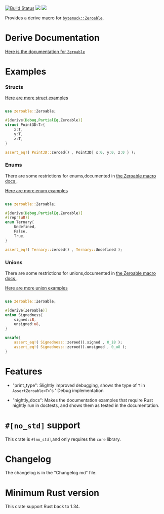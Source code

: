 [![Build Status](https://travis-ci.org/rodrimati1992/zeroable_crates.svg?branch=master)](https://travis-ci.org/rodrimati1992/zeroable_crates)
[![](https://img.shields.io/crates/v/zeroable.svg)][crates-io]
[![](https://docs.rs/zeroable/badge.svg)][api-docs]

[crates-io]: https://crates.io/crates/zeroable
[api-docs]: https://docs.rs/zeroable



Provides a derive macro for 
[`bytemuck::Zeroable`](https://docs.rs/bytemuck/1/bytemuck/trait.Zeroable.html).

# Derive Documentation

[Here is the documentation for `Zeroable`](https://docs.rs/zeroable/0.2/zeroable/zeroable_docs/index.html)

# Examples

### Structs


[Here are more struct examples
](https://docs.rs/zeroable/0.2/zeroable/zeroable_docs/index.html#struct)

```rust

use zeroable::Zeroable;

#[derive(Debug,PartialEq,Zeroable)]
struct Point3D<T>{
    x:T,
    y:T,
    z:T,
}

assert_eq!( Point3D::zeroed() , Point3D{ x:0, y:0, z:0 } );

```

### Enums

There are some restrictions for enums,documented in
[the Zeroable macro docs
](https://docs.rs/zeroable/0.2/zeroable/zeroable_docs/index.html#enums).

[Here are more enum examples
](https://docs.rs/zeroable/0.2/zeroable/zeroable_docs/index.html#enum)


```rust

use zeroable::Zeroable;

#[derive(Debug,PartialEq,Zeroable)]
#[repr(u8)]
enum Ternary{
    Undefined,
    False,
    True,
}

assert_eq!( Ternary::zeroed() , Ternary::Undefined );

```

### Unions

There are some restrictions for unions,documented in
[the Zeroable macro docs
](https://docs.rs/zeroable/0.2/zeroable/zeroable_docs/index.html#unions).

[Here are more union examples
](https://docs.rs/zeroable/0.2/zeroable/zeroable_docs/index.html#union)


```rust

use zeroable::Zeroable;

#[derive(Zeroable)]
union Signedness{
    signed:i8,
    unsigned:u8,
}

unsafe{
    assert_eq!( Signedness::zeroed().signed , 0_i8 );
    assert_eq!( Signedness::zeroed().unsigned , 0_u8 );
}

```

# Features

- "print_type":
    Slightly improved debugging,
    shows the type of `T` in `AssertZeroable<T>`'s ' Debug implementation

- "nightly_docs":
    Makes the documentation examples that require Rust nightly run in doctests,
    and shows them as tested in the documentation.

# `#[no_std]` support

This crate is `#[no_std]`,and only requires the `core` library.

# Changelog

The changelog is in the "Changelog.md" file.

# Minimum Rust version

This crate support Rust back to 1.34.


